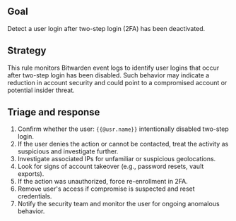 ## Goal
Detect a user login after two-step login (2FA) has been deactivated.

## Strategy
This rule monitors Bitwarden event logs to identify user logins that occur after two-step login has been disabled. Such behavior may indicate a reduction in account security and could point to a compromised account or potential insider threat.

## Triage and response
1.  Confirm whether the user: `{{@usr.name}}` intentionally disabled two-step login.
2.  If the user denies the action or cannot be contacted, treat the activity as suspicious and investigate further.
3.  Investigate associated IPs for unfamiliar or suspicious geolocations.
4.  Look for signs of account takeover (e.g., password resets, vault exports).
5.  If the action was unauthorized, force re-enrollment in 2FA.
6.  Remove user's access if compromise is suspected and reset credentials.
7.  Notify the security team and monitor the user for ongoing anomalous behavior.